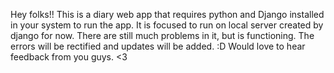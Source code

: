 Hey folks!!
This is a diary web app that requires python and Django installed in your system to run the app.
It is focused to run on local server created by django for now.
There are still much problems in it, but is functioning.
The errors will be rectified and updates will be added. :D
Would love to hear feedback from you guys. <3
